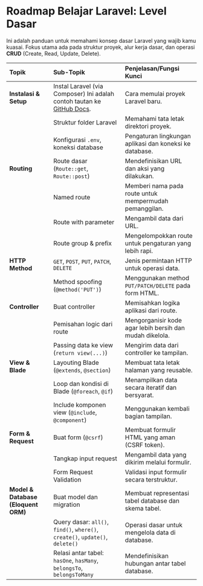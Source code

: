 # Roadmap Belajar Laravel: Level Dasar

Ini adalah panduan untuk memahami konsep dasar Laravel yang wajib kamu kuasai. Fokus utama ada pada struktur proyek, alur kerja dasar, dan operasi **CRUD** (Create, Read, Update, Delete).

| Topik               | Sub-Topik                                     | Penjelasan/Fungsi Kunci                                     |
| :------------------ | :-------------------------------------------- | :---------------------------------------------------------- |
| **Instalasi & Setup** | Instal Laravel (via Composer) Ini adalah contoh tautan ke [GitHub Docs](https://docs.github.com).                 | Cara memulai proyek Laravel baru.                           |
|                     | Struktur folder Laravel                       | Memahami tata letak direktori proyek.                       |
|                     | Konfigurasi `.env`, koneksi database          | Pengaturan lingkungan aplikasi dan koneksi ke database.     |
| **Routing** | Route dasar (`Route::get`, `Route::post`)   | Mendefinisikan URL dan aksi yang dilakukan.                 |
|                     | Named route                                   | Memberi nama pada route untuk mempermudah pemanggilan.      |
|                     | Route with parameter                          | Mengambil data dari URL.                                    |
|                     | Route group & prefix                          | Mengelompokkan route untuk pengaturan yang lebih rapi.      |
| **HTTP Method** | `GET`, `POST`, `PUT`, `PATCH`, `DELETE`       | Jenis permintaan HTTP untuk operasi data.                   |
|                     | Method spoofing (`@method('PUT')`)            | Menggunakan method `PUT/PATCH/DELETE` pada form HTML.      |
| **Controller** | Buat controller                               | Memisahkan logika aplikasi dari route.                      |
|                     | Pemisahan logic dari route                    | Mengorganisir kode agar lebih bersih dan mudah dikelola.    |
|                     | Passing data ke view (`return view(...)`)     | Mengirim data dari controller ke tampilan.                  |
| **View & Blade** | Layouting Blade (`@extends`, `@section`)      | Membuat tata letak halaman yang reusable.                   |
|                     | Loop dan kondisi di Blade (`@foreach`, `@if`)| Menampilkan data secara iteratif dan bersyarat.             |
|                     | Include komponen view (`@include`, `@component`)| Menggunakan kembali bagian tampilan.                        |
| **Form & Request** | Buat form (`@csrf`)                           | Membuat formulir HTML yang aman (CSRF token).               |
|                     | Tangkap input request                         | Mengambil data yang dikirim melalui formulir.               |
|                     | Form Request Validation                       | Validasi input formulir secara terstruktur.                 |
| **Model & Database (Eloquent ORM)**| Buat model dan migration      | Membuat representasi tabel database dan skema tabel.        |
|                     | Query dasar: `all()`, `find()`, `where()`, `create()`, `update()`, `delete()`| Operasi dasar untuk mengelola data di database.             |
|                     | Relasi antar tabel: `hasOne`, `hasMany`, `belongsTo`, `belongsToMany`| Mendefinisikan hubungan antar tabel database.               |
